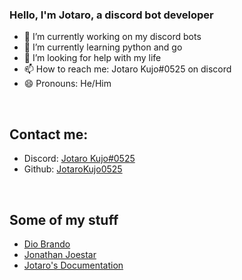 ### Hello, I'm Jotaro, a discord bot developer

- 🔭 I’m currently working on my discord bots
- 🌱 I’m currently learning python and go
- 🤔 I’m looking for help with my life
- 📫 How to reach me: Jotaro Kujo#0525 on discord
- 😄 Pronouns: He/Him

<br>

## Contact me:

- Discord: [Jotaro Kujo#0525](https://discord.gg/cgjW7Xr2ns)
- Github: [JotaroKujo0525](https://github.com/JotaroKujo0525)

<br>

## Some of my stuff

- [Dio Brando](https://top.gg/bot/860946246679789569)
- [Jonathan Joestar](https://top.gg/bot/863242852033363990)
- [Jotaro's Documentation](https://jotaro-documentation.ga)
